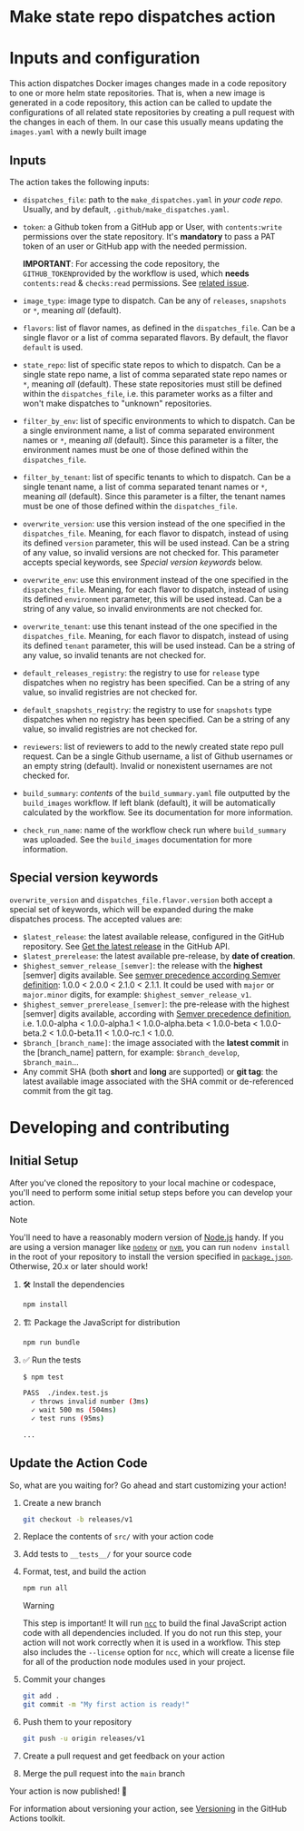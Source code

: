 # Make state repo dispatches action

# Inputs and configuration

This action dispatches Docker images changes made in a code repository to one or
more helm state repositories. That is, when a new image is generated in a code
repository, this action can be called to update the configurations of all
related state repositories by creating a pull request with the changes in each
of them. In our case this usually means updating the `images.yaml` with a newly
built image

## Inputs

The action takes the following inputs:

- `dispatches_file`: path to the `make_dispatches.yaml` in _your code repo_.
  Usually, and by default, `.github/make_dispatches.yaml`.
- `token`: a Github token from a GitHub app or User, with `contents:write` permissions over the state
  repository. It's **mandatory** to pass a PAT token of an user or GitHub app with
  the needed permission.

  **IMPORTANT**: For accessing the code repository, the `GITHUB_TOKEN`provided by the workflow is used,
  which **needs** `contents:read` & `checks:read` permissions.
  See [related issue](https://github.com/prefapp/action-make-state-repos-dispatches/issues/109).

- `image_type`: image type to dispatch. Can be any of `releases`, `snapshots` or
  `*`, meaning _all_ (default).
- `flavors`: list of flavor names, as defined in the `dispatches_file`. Can be a
  single flavor or a list of comma separated flavors. By default, the flavor
  `default` is used.
- `state_repo`: list of specific state repos to which to dispatch. Can be a
  single state repo name, a list of comma separated state repo names or `*`,
  meaning _all_ (default). These state repositories must still be defined within
  the `dispatches_file`, i.e. this parameter works as a filter and won't make
  dispatches to "unknown" repositories.
- `filter_by_env`: list of specific environments to which to dispatch. Can be a
  single environment name, a list of comma separated environment names or `*`,
  meaning _all_ (default). Since this parameter is a filter, the environment
  names must be one of those defined within the `dispatches_file`.
- `filter_by_tenant`: list of specific tenants to which to dispatch. Can be a
  single tenant name, a list of comma separated tenant names or `*`, meaning
  _all_ (default). Since this parameter is a filter, the tenant names must be
  one of those defined within the `dispatches_file`.
- `overwrite_version`: use this version instead of the one specified in the
  `dispatches_file`. Meaning, for each flavor to dispatch, instead of using its
  defined `version` parameter, this will be used instead. Can be a string of any
  value, so invalid versions are not checked for. This parameter accepts special
  keywords, see _Special version keywords_ below.
- `overwrite_env`: use this environment instead of the one specified in the
  `dispatches_file`. Meaning, for each flavor to dispatch, instead of using its
  defined `environment` parameter, this will be used instead. Can be a string of
  any value, so invalid environments are not checked for.
- `overwrite_tenant`: use this tenant instead of the one specified in the
  `dispatches_file`. Meaning, for each flavor to dispatch, instead of using its
  defined `tenant` parameter, this will be used instead. Can be a string of any
  value, so invalid tenants are not checked for.
- `default_releases_registry`: the registry to use for `release` type dispatches
  when no registry has been specified. Can be a string of any value, so invalid
  registries are not checked for.
- `default_snapshots_registry`: the registry to use for `snapshots` type
  dispatches when no registry has been specified. Can be a string of any value,
  so invalid registries are not checked for.
- `reviewers`: list of reviewers to add to the newly created state repo pull
  request. Can be a single Github username, a list of Github usernames or an
  empty string (default). Invalid or nonexistent usernames are not checked for.
- `build_summary`: _contents_ of the `build_summary.yaml` file outputted by the
  `build_images` workflow. If left blank (default), it will be automatically
  calculated by the workflow. See its documentation for more information.
- `check_run_name`: name of the workflow check run where `build_summary` was
  uploaded. See the `build_images` documentation for more information.

## Special version keywords

`overwrite_version` and `dispatches_file.flavor.version` both accept a special
set of keywords, which will be expanded during the make dispatches process. The
accepted values are:

- `$latest_release`: the latest available release, configured in the GitHub
  repository. See
  [Get the latest release](https://docs.github.com/en/rest/releases/releases?apiVersion=2022-11-28#get-the-latest-release)
  in the GitHub API.
- `$latest_prerelease`: the latest available pre-release, by **date of
  creation**.
- `$highest_semver_release_[semver]`: the release with the **highest** [semver]
  digits available. See
  [semver precedence according Semver definition](https://semver.org/#spec-item-11):
  1.0.0 < 2.0.0 < 2.1.0 < 2.1.1. It could be used with `major` or `major.minor`
  digits, for example: `$highest_semver_release_v1`.
- `$highest_semver_prerelease_[semver]`: the pre-release with the highest
  [semver] digits available, according with
  [Semver precedence definition](https://semver.org/#spec-item-11), i.e.
  1.0.0-alpha < 1.0.0-alpha.1 < 1.0.0-alpha.beta < 1.0.0-beta < 1.0.0-beta.2 <
  1.0.0-beta.11 < 1.0.0-rc.1 < 1.0.0.
- `$branch_[branch_name]`: the image associated with the **latest commit** in
  the [branch_name] pattern, for example: `$branch_develop`, `$branch_main`...
- Any commit SHA (both **short** and **long** are supported) or **git tag**: the
  latest available image associated with the SHA commit or de-referenced commit
  from the git tag.

# Developing and contributing

## Initial Setup

After you've cloned the repository to your local machine or codespace, you'll
need to perform some initial setup steps before you can develop your action.

> [!NOTE]
>
> You'll need to have a reasonably modern version of
> [Node.js](https://nodejs.org) handy. If you are using a version manager like
> [`nodenv`](https://github.com/nodenv/nodenv) or
> [`nvm`](https://github.com/nvm-sh/nvm), you can run `nodenv install` in the
> root of your repository to install the version specified in
> [`package.json`](./package.json). Otherwise, 20.x or later should work!

1. :hammer_and_wrench: Install the dependencies

   ```bash
   npm install
   ```

1. :building_construction: Package the JavaScript for distribution

   ```bash
   npm run bundle
   ```

1. :white_check_mark: Run the tests

   ```bash
   $ npm test

   PASS  ./index.test.js
     ✓ throws invalid number (3ms)
     ✓ wait 500 ms (504ms)
     ✓ test runs (95ms)

   ...
   ```

## Update the Action Code

So, what are you waiting for? Go ahead and start customizing your action!

1. Create a new branch

   ```bash
   git checkout -b releases/v1
   ```

1. Replace the contents of `src/` with your action code
1. Add tests to `__tests__/` for your source code
1. Format, test, and build the action

   ```bash
   npm run all
   ```

   > [!WARNING]
   >
   > This step is important! It will run [`ncc`](https://github.com/vercel/ncc)
   > to build the final JavaScript action code with all dependencies included.
   > If you do not run this step, your action will not work correctly when it is
   > used in a workflow. This step also includes the `--license` option for
   > `ncc`, which will create a license file for all of the production node
   > modules used in your project.

1. Commit your changes

   ```bash
   git add .
   git commit -m "My first action is ready!"
   ```

1. Push them to your repository

   ```bash
   git push -u origin releases/v1
   ```

1. Create a pull request and get feedback on your action
1. Merge the pull request into the `main` branch

Your action is now published! :rocket:

For information about versioning your action, see
[Versioning](https://github.com/actions/toolkit/blob/master/docs/action-versioning.md)
in the GitHub Actions toolkit.
